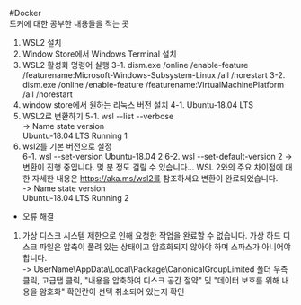 
#Docker</br>
도커에 대한 공부한 내용들을 적는 곳

1. WSL2 설치
2. Window Store에서 Windows Terminal 설치
3. WSL2 활성화 명령어 실행
  3-1. dism.exe /online /enable-feature /featurename:Microsoft-Windows-Subsystem-Linux /all /norestart
  3-2. dism.exe /online /enable-feature /featurename:VirtualMachinePlatform /all /norestart
4. window store에서 원하는 리눅스 버전 설치
  4-1. Ubuntu-18.04 LTS 
5. WSL2로 변환하기
  5-1. wsl --list --verbose
 </br>-> Name               state      version
     </br>Ubuntu-18.04 LTS   Running     1
6. wsl2를 기본 버전으로 설정  
  6-1. wsl --set-version Ubuntu-18.04 2
  6-2. wsl --set-default-version 2
  -> 변환이 진행 중입니다. 몇 분 정도 걸릴 수 있습니다...
    WSL 2와의 주요 차이점에 대한 자세한 내용은 https://aka.ms/wsl2를 참조하세요
    변환이 완료되었습니다. 
  </br>-> Name               state      version
     </br>Ubuntu-18.04 LTS   Running     2  
     
     
* 오류 해결
1. 가상 디스크 시스템 제한으로 인해 요청한 작업을 완료할 수 없습니다. 가상 하드 디스크 파일은 압축이 풀려 있는 상태이고 암호화되지 않아야 하며 스파스가 아니어야 합니다.     
-> UserName\AppData\Local\Package\CanonicalGroupLimited 폴더 우측 클릭, 고급탭 클릭, "내용을 압축하여 디스크 공간 절약" 및 "데이터 보호를 위해 내용을 암호화" 확인란이 선택 취소되어 있는지 확인


